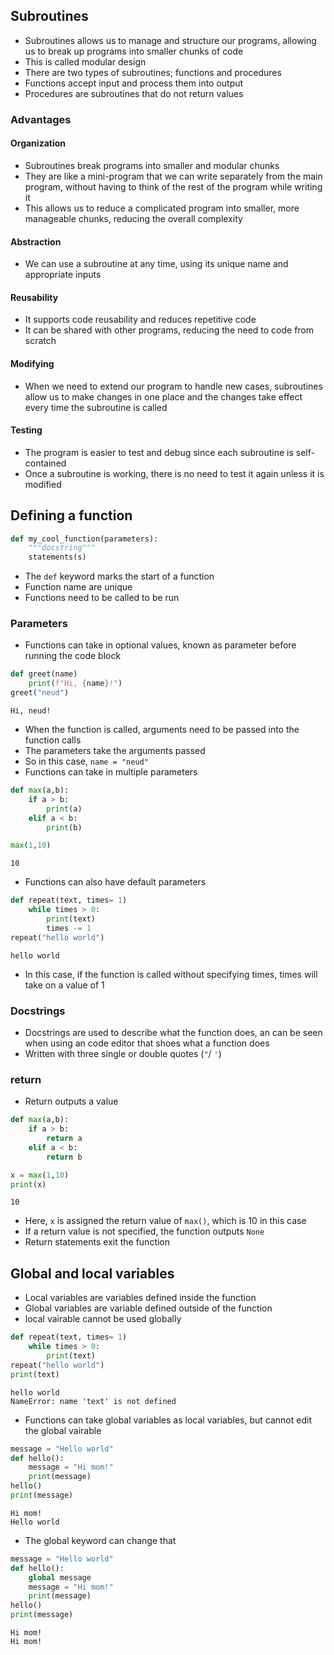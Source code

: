 ## Subroutines
- Subroutines allows us to manage and structure our programs, allowing us to break up programs into smaller chunks of code
- This is called modular design
- There are two types of subroutines; functions and procedures
- Functions accept input and process them into output
- Procedures are subroutines that do not return values
### Advantages
#### Organization
- Subroutines break programs into smaller and modular chunks
- They are like a mini-program that we can write separately from the main program, without having to think of the rest of the program while writing it
- This allows us to reduce a complicated program into smaller, more manageable chunks, reducing the overall complexity
#### Abstraction
- We can use a subroutine at any time, using its unique name and appropriate inputs
#### Reusability
- It supports code reusability and reduces repetitive code
- It can be shared with other programs, reducing the need to code from scratch
#### Modifying
- When we need to extend our program to handle new cases, subroutines allow us to make changes in one place and the changes take effect every time the subroutine is called
#### Testing
- The program is easier to test and debug since each subroutine is self-contained
- Once a subroutine is working, there is no need to test it again unless it is modified
## Defining a function
```python
def my_cool_function(parameters):
	"""docstring"""
	statements(s)
```
- The `def` keyword marks the start of a function
- Function name are unique 
- Functions need to be called to be run
### Parameters
- Functions can take in optional values, known as parameter before running the code block
```python
def greet(name)
	print(f"Hi, {name}!")
greet("neud")
```
```Terminal
Hi, neud!
```
- When the function is called, arguments need to be passed into the function calls
- The parameters take the arguments passed
- So in this case, `name = "neud"`
- Functions can take in multiple parameters
```python
def max(a,b):
	if a > b:
		print(a)
	elif a < b:
		print(b)

max(1,10)
```
```Terminal
10
```
- Functions can also have default parameters
```Python
def repeat(text, times= 1)
	while times > 0:
		print(text)
		times -= 1
repeat("hello world")
```
```Terminal
hello world
```

- In this case, if the function is called without specifying times, times will take on a value of 1
### Docstrings
- Docstrings are used to describe what the function does, an can be seen when using an code editor that shoes what a function does
- Written with three single or double quotes (`"`/ `'`)
### return
- Return outputs a value
```python
def max(a,b):
	if a > b:
		return a
	elif a < b:
		return b 

x = max(1,10)
print(x)
```
```Terminal
10
```
- Here, `x` is assigned the return value of `max()`, which is 10 in this case
- If a return value is not specified, the function outputs `None`
- Return statements exit the function
## Global and local variables
- Local variables are variables defined inside the function
- Global variables are variable defined outside of the function
- local vairable cannot be used globally
```python
def repeat(text, times= 1)
	while times > 0:
		print(text)
repeat("hello world")
print(text)
```
```Terminal
hello world
NameError: name 'text' is not defined

```
- Functions can take global variables as local variables, but cannot edit the global vairable
```python
message = "Hello world"
def hello():
	message = "Hi mom!"
	print(message)
hello()
print(message)
```
```Terminal
Hi mom!
Hello world
```
- The global keyword can change that
```python
message = "Hello world"
def hello():
	global message
	message = "Hi mom!"
	print(message)
hello()
print(message)
```
```Terminal
Hi mom!
Hi mom!
```